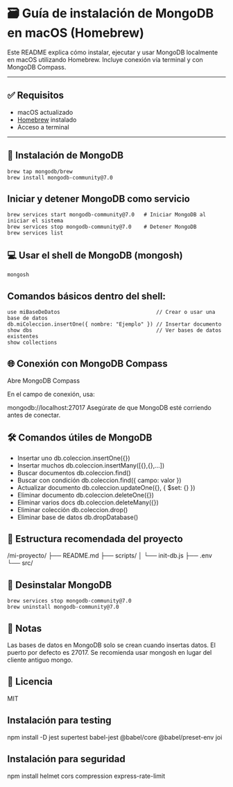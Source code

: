 # 🗃️ Guía de instalación de MongoDB en macOS (Homebrew)

Este README explica cómo instalar, ejecutar y usar MongoDB localmente en macOS utilizando Homebrew. Incluye conexión vía terminal y con MongoDB Compass.

---

## ✅ Requisitos

- macOS actualizado
- [Homebrew](https://brew.sh) instalado
- Acceso a terminal

---

## 🔧 Instalación de MongoDB

```
brew tap mongodb/brew
brew install mongodb-community@7.0
```
## Iniciar y detener MongoDB como servicio
```
brew services start mongodb-community@7.0   # Iniciar MongoDB al iniciar el sistema
brew services stop mongodb-community@7.0    # Detener MongoDB
brew services list
```

## 💻 Usar el shell de MongoDB (mongosh)
```
mongosh
```

## Comandos básicos dentro del shell:

```
use miBaseDeDatos                               // Crear o usar una base de datos
db.miColeccion.insertOne({ nombre: "Ejemplo" }) // Insertar documento
show dbs                                        // Ver bases de datos existentes
show collections
```

## 🌐 Conexión con MongoDB Compass
Abre MongoDB Compass

En el campo de conexión, usa:

mongodb://localhost:27017
Asegúrate de que MongoDB esté corriendo antes de conectar.

## 🛠️ Comandos útiles de MongoDB
- Insertar uno	db.coleccion.insertOne({})
- Insertar muchos	db.coleccion.insertMany([{},{},...])
- Buscar documentos	db.coleccion.find()
- Buscar con condición	db.coleccion.find({ campo: valor })
- Actualizar documento	db.coleccion.updateOne({}, { $set: {} })
- Eliminar documento	db.coleccion.deleteOne({})
- Eliminar varios docs	db.coleccion.deleteMany({})
- Eliminar colección	db.coleccion.drop()
- Eliminar base de datos	db.dropDatabase()

## 📁 Estructura recomendada del proyecto

/mi-proyecto/
├── README.md
├── scripts/
│   └── init-db.js
├── .env
└── src/

## 🧼 Desinstalar MongoDB

```
brew services stop mongodb-community@7.0
brew uninstall mongodb-community@7.0
```

## 📝 Notas
Las bases de datos en MongoDB solo se crean cuando insertas datos.
El puerto por defecto es 27017.
Se recomienda usar mongosh en lugar del cliente antiguo mongo.

## 🧠 Licencia
MIT

## Instalación para testing
npm install -D jest supertest babel-jest @babel/core @babel/preset-env joi  

## Instalación para seguridad
npm install helmet cors compression express-rate-limit
